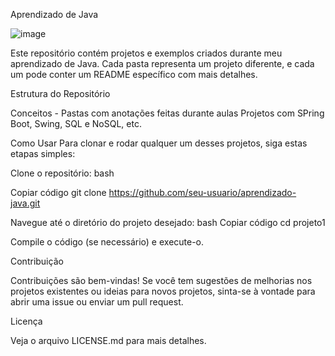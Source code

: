 Aprendizado de Java

![image](https://github.com/Manuela-Gadelho/Java-Projetos-e-Conceitos/assets/91551542/8eb45b4e-c714-4ad2-b85e-e47f8908f219)

Este repositório contém projetos e exemplos criados durante meu aprendizado de Java. Cada pasta representa um projeto diferente, e cada um pode conter um README específico com mais detalhes.

Estrutura do Repositório

Conceitos - Pastas com anotações feitas durante aulas 
Projetos com SPring Boot, Swing, SQL e NoSQL, etc.

Como Usar
Para clonar e rodar qualquer um desses projetos, siga estas etapas simples:

Clone o repositório:
bash

Copiar código
git clone https://github.com/seu-usuario/aprendizado-java.git

Navegue até o diretório do projeto desejado:
bash
Copiar código
cd projeto1

Compile o código (se necessário) e execute-o.

Contribuição

Contribuições são bem-vindas! Se você tem sugestões de melhorias nos projetos existentes ou ideias para novos projetos, sinta-se à vontade para abrir uma issue ou enviar um pull request.

Licença

Veja o arquivo LICENSE.md para mais detalhes.

